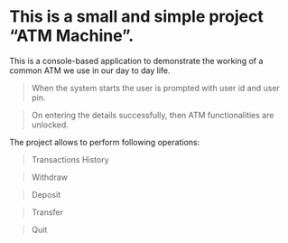 # This is a small and simple project “ATM Machine”.

This is a console-based application to demonstrate the working of a common ATM we use in our day to day life. 

> When the system starts the user is prompted with user id and user pin. 

> On entering the details successfully, then ATM functionalities are unlocked. 

The project allows to perform following operations:

> Transactions History

> Withdraw

> Deposit

> Transfer

> Quit
